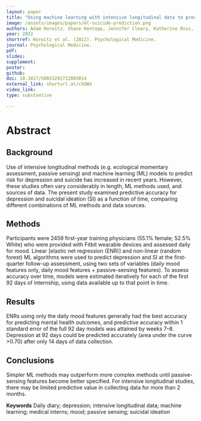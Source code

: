 ```yaml
---
layout: paper
title: "Using machine learning with intensive longitudinal data to predict depression and suicidal ideation among medical interns over time"
image: /assets/images/papers/ml-suicide-prediction.png
authors: Adam Horwitz, Shane Kentopp, Jennifer Cleary, Katherine Ross, Zhenke Wu, Srijan Sen, Ewa K. Czyz
year: 2022
shortref: Horwitz et al. (2022). Psychological Medicine. 
journal: Psychological Medicine.
pdf: 
slides: 
supplement:
poster: 
github: 
doi: 10.1017/S0033291722003014
external_link: shorturl.at/chOWX
video_link: 
type: substantive
 
---
```


# Abstract

## Background

Use of intensive longitudinal methods (e.g. ecological momentary assessment, passive sensing) and machine learning (ML) models to predict risk for depression and suicide has increased in recent years. However, these studies often vary considerably in length, ML methods used, and sources of data. The present study examined predictive accuracy for depression and suicidal ideation (SI) as a function of time, comparing different combinations of ML methods and data sources.

## Methods

Participants were 2459 first-year training physicians (55.1% female; 52.5% White) who were provided with Fitbit wearable devices and assessed daily for mood. Linear [elastic net regression (ENR)] and non-linear (random forest) ML algorithms were used to predict depression and SI at the first-quarter follow-up assessment, using two sets of variables (daily mood features only, daily mood features + passive-sensing features). To assess accuracy over time, models were estimated iteratively for each of the first 92 days of internship, using data available up to that point in time.

## Results

ENRs using only the daily mood features generally had the best accuracy for predicting mental health outcomes, and predictive accuracy within 1 standard error of the full 92 day models was attained by weeks 7–8. Depression at 92 days could be predicted accurately (area under the curve >0.70) after only 14 days of data collection.

## Conclusions

Simpler ML methods may outperform more complex methods until passive-sensing features become better specified. For intensive longitudinal studies, there may be limited predictive value in collecting data for more than 2 months.

**Keywords** Daily diary; depression; intensive longitudinal data; machine learning; medical interns; mood; passive sensing; suicidal ideation